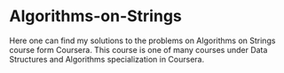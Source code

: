 # Algorithms-on-Strings

Here one can find my solutions to the problems on Algorithms on Strings course form Coursera.
This course is one of many courses under Data Structures and Algorithms specialization in Coursera.
